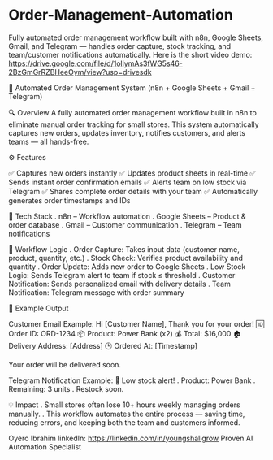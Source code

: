 # Order-Management-Automation
Fully automated order management workflow built with n8n, Google Sheets, Gmail, and Telegram — handles order capture, stock tracking, and team/customer notifications automatically.
Here is the short video demo: https://drive.google.com/file/d/1oliymAs3fWG5s46-2BzGmGrRZBHeeOym/view?usp=drivesdk

🛒 Automated Order Management System (n8n + Google Sheets + Gmail + Telegram)

🔍 Overview
  A fully automated order management workflow built in n8n to eliminate manual order tracking for small stores.
This system automatically captures new orders, updates inventory, notifies customers, and alerts teams — all hands-free.

⚙️ Features

✅ Captures new orders instantly
✅ Updates product sheets in real-time
✅ Sends instant order confirmation emails
✅ Alerts team on low stock via Telegram
✅ Shares complete order details with your team
✅ Automatically generates order timestamps and IDs

🧠 Tech Stack
. n8n – Workflow automation
. Google Sheets – Product & order database
. Gmail – Customer communication
. Telegram – Team notifications

📂 Workflow Logic
. Order Capture: Takes input data (customer name, product, quantity, etc.)
. Stock Check: Verifies product availability and quantity
. Order Update: Adds new order to Google Sheets
. Low Stock Logic: Sends Telegram alert to team if stock ≤ threshold
. Customer Notification: Sends personalized email with delivery details
. Team Notification: Telegram message with order summary

🧾 Example Output

Customer Email Example:
Hi [Customer Name],
Thank you for your order!
🆔 Order ID: ORD-1234
📦 Product: Power Bank (x2)
💰 Total: $16,000
🏠 Delivery Address: [Address]
🕒 Ordered At: [Timestamp]

Your order will be delivered soon.

Telegram Notification Example:
🚨 Low stock alert!
. Product: Power Bank
. Remaining: 3 units
. Restock soon.

💡 Impact
. Small stores often lose 10+ hours weekly managing orders manually.
. This workflow automates the entire process — saving time, reducing errors, and keeping both the team and customers informed.


Oyero Ibrahim
linkedIn: https://linkedin.com/in/youngshallgrow
Proven AI Automation Specialist
